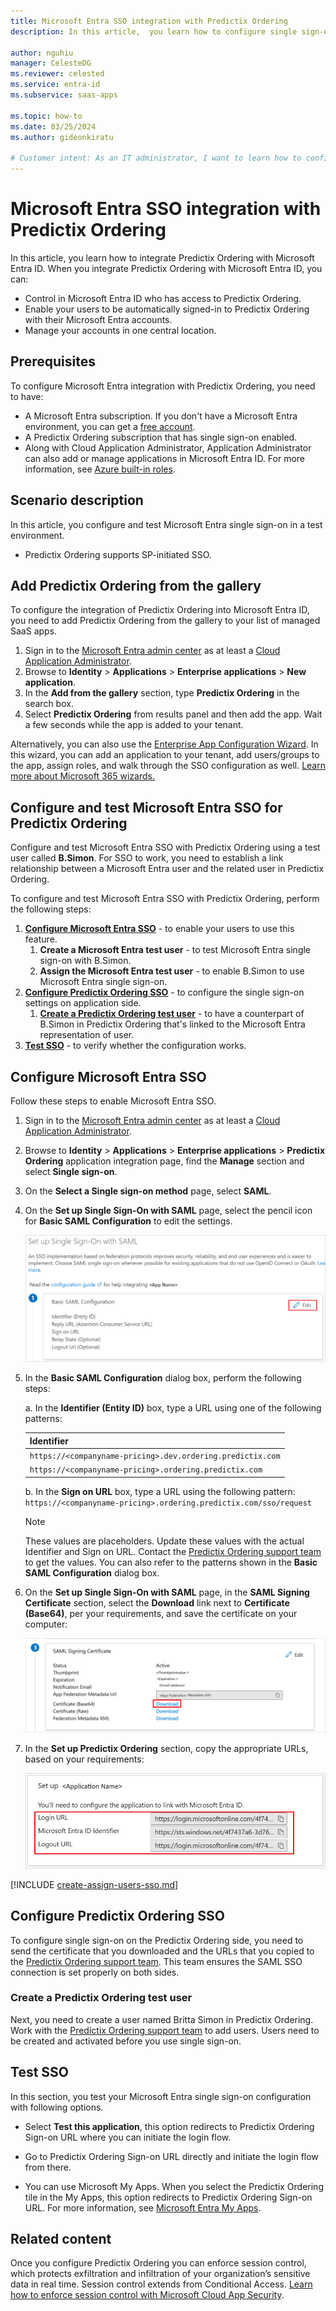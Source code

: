 ```yaml
---
title: Microsoft Entra SSO integration with Predictix Ordering
description: In this article,  you learn how to configure single sign-on between Microsoft Entra ID and Predictix Ordering.

author: nguhiu
manager: CelesteDG
ms.reviewer: celested
ms.service: entra-id
ms.subservice: saas-apps

ms.topic: how-to
ms.date: 03/25/2024
ms.author: gideonkiratu

# Customer intent: As an IT administrator, I want to learn how to configure single sign-on between Microsoft Entra ID and Predictix Ordering so that I can control who has access to Predictix Ordering, enable automatic sign-in with Microsoft Entra accounts, and manage my accounts in one central location.
---
```

# Microsoft Entra SSO integration with Predictix Ordering

In this article,  you learn how to integrate Predictix Ordering with Microsoft Entra ID. When you integrate Predictix Ordering with Microsoft Entra ID, you can:

* Control in Microsoft Entra ID who has access to Predictix Ordering.
* Enable your users to be automatically signed-in to Predictix Ordering with their Microsoft Entra accounts.
* Manage your accounts in one central location.

## Prerequisites

To configure Microsoft Entra integration with Predictix Ordering, you need to have:

* A Microsoft Entra subscription. If you don't have a Microsoft Entra environment, you can get a [free account](https://azure.microsoft.com/pricing/free-trial/).
* A Predictix Ordering subscription that has single sign-on enabled.
* Along with Cloud Application Administrator, Application Administrator can also add or manage applications in Microsoft Entra ID.
For more information, see [Azure built-in roles](~/identity/role-based-access-control/permissions-reference.md).

## Scenario description

In this article,  you configure and test Microsoft Entra single sign-on in a test environment.

* Predictix Ordering supports SP-initiated SSO.

## Add Predictix Ordering from the gallery

To configure the integration of Predictix Ordering into Microsoft Entra ID, you need to add Predictix Ordering from the gallery to your list of managed SaaS apps.

1. Sign in to the [Microsoft Entra admin center](https://entra.microsoft.com) as at least a [Cloud Application Administrator](~/identity/role-based-access-control/permissions-reference.md#cloud-application-administrator).
1. Browse to **Identity** > **Applications** > **Enterprise applications** > **New application**.
1. In the **Add from the gallery** section, type **Predictix Ordering** in the search box.
1. Select **Predictix Ordering** from results panel and then add the app. Wait a few seconds while the app is added to your tenant.

 Alternatively, you can also use the [Enterprise App Configuration Wizard](https://portal.office.com/AdminPortal/home?Q=Docs#/azureadappintegration). In this wizard, you can add an application to your tenant, add users/groups to the app, assign roles, and walk through the SSO configuration as well. [Learn more about Microsoft 365 wizards.](/microsoft-365/admin/misc/azure-ad-setup-guides)

<a name='configure-and-test-azure-ad-sso-for-predictix-ordering'></a>

## Configure and test Microsoft Entra SSO for Predictix Ordering

Configure and test Microsoft Entra SSO with Predictix Ordering using a test user called **B.Simon**. For SSO to work, you need to establish a link relationship between a Microsoft Entra user and the related user in Predictix Ordering.

To configure and test Microsoft Entra SSO with Predictix Ordering, perform the following steps:

1. **[Configure Microsoft Entra SSO](#configure-azure-ad-sso)** - to enable your users to use this feature.
   1. **Create a Microsoft Entra test user** - to test Microsoft Entra single sign-on with B.Simon.
   1. **Assign the Microsoft Entra test user** - to enable B.Simon to use Microsoft Entra single sign-on.
1. **[Configure Predictix Ordering SSO](#configure-predictix-ordering-sso)** - to configure the single sign-on settings on application side.
   1. **[Create a Predictix Ordering test user](#create-a-predictix-ordering-test-user)** - to have a counterpart of B.Simon in Predictix Ordering that's linked to the Microsoft Entra representation of user.
1. **[Test SSO](#test-sso)** - to verify whether the configuration works.

<a name='configure-azure-ad-sso'></a>

## Configure Microsoft Entra SSO

Follow these steps to enable Microsoft Entra SSO.

1. Sign in to the [Microsoft Entra admin center](https://entra.microsoft.com) as at least a [Cloud Application Administrator](~/identity/role-based-access-control/permissions-reference.md#cloud-application-administrator).
1. Browse to **Identity** > **Applications** > **Enterprise applications** > **Predictix Ordering** application integration page, find the **Manage** section and select **Single sign-on**.
1. On the **Select a Single sign-on method** page, select **SAML**.
1. On the **Set up Single Sign-On with SAML** page, select the pencil icon for **Basic SAML Configuration** to edit the settings.

   ![Edit Basic SAML Configuration](common/edit-urls.png)

4. In the **Basic SAML Configuration** dialog box, perform the following steps:
    
     a. In the **Identifier (Entity ID)** box, type a URL using one of the following patterns:
    
    | **Identifier** |
    |--------|
    | `https://<companyname-pricing>.dev.ordering.predictix.com` |
    | `https://<companyname-pricing>.ordering.predictix.com` |
  
	b. In the **Sign on URL** box, type a URL using the following pattern:
    `https://<companyname-pricing>.ordering.predictix.com/sso/request`

	> [!NOTE]
	> These values are placeholders. Update these values with the actual Identifier and Sign on URL. Contact the [Predictix Ordering support team](https://www.predix.io/support/) to get the values. You can also refer to the patterns shown in the **Basic SAML Configuration** dialog box.

1. On the **Set up Single Sign-On with SAML** page, in the **SAML Signing Certificate** section, select the **Download** link next to **Certificate (Base64)**, per your requirements, and save the certificate on your computer:

	![Certificate download link](common/certificatebase64.png)

6. In the **Set up Predictix Ordering** section, copy the appropriate URLs, based on your requirements:

	![Copy the configuration URLs](common/copy-configuration-urls.png)

<a name='create-an-azure-ad-test-user'></a>

[!INCLUDE [create-assign-users-sso.md](~/identity/saas-apps/includes/create-assign-users-sso.md)]

## Configure Predictix Ordering SSO

To configure single sign-on on the Predictix Ordering side, you need to send the certificate that you downloaded and the URLs that you copied to the [Predictix Ordering support team](https://www.predix.io/support/). This team ensures the SAML SSO connection is set properly on both sides.

### Create a Predictix Ordering test user

Next, you need to create a user named Britta Simon in Predictix Ordering. Work with the [Predictix Ordering support team](https://www.predix.io/support/) to add users. Users need to be created and activated before you use single sign-on.

## Test SSO

In this section, you test your Microsoft Entra single sign-on configuration with following options. 

* Select **Test this application**, this option redirects to Predictix Ordering Sign-on URL where you can initiate the login flow. 

* Go to Predictix Ordering Sign-on URL directly and initiate the login flow from there.

* You can use Microsoft My Apps. When you select the Predictix Ordering tile in the My Apps, this option redirects to Predictix Ordering Sign-on URL. For more information, see [Microsoft Entra My Apps](/azure/active-directory/manage-apps/end-user-experiences#azure-ad-my-apps).

## Related content

Once you configure Predictix Ordering you can enforce session control, which protects exfiltration and infiltration of your organization’s sensitive data in real time. Session control extends from Conditional Access. [Learn how to enforce session control with Microsoft Cloud App Security](/cloud-app-security/proxy-deployment-aad).
